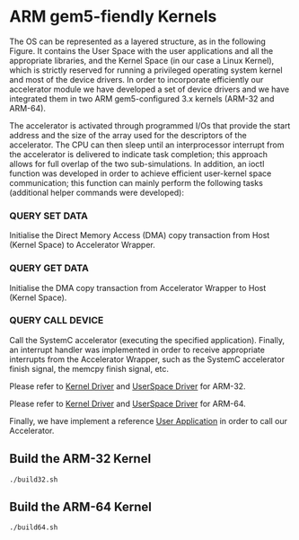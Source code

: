 # ARM gem5-fiendly Kernels
The OS can be represented as a layered structure, as in the following Figure. It contains the User Space with the user applications and all the appropriate libraries, and the Kernel Space (in our case a Linux Kernel), which is strictly reserved for running
a privileged operating system kernel and most of the device drivers. In order to incorporate efficiently our accelerator module we have developed a set of device drivers and we have integrated them in two ARM gem5-configured 3.x kernels (ARM-32 and ARM-64).

The accelerator is activated through programmed I/Os that provide the start address and the size of the array used for the descriptors of the accelerator. The CPU can then sleep until an interprocessor interrupt from the accelerator is delivered to indicate task completion; this approach allows for full overlap of the two sub-simulations. In addition, an ioctl function was developed in order to achieve efficient user-kernel space communication; this function can mainly perform the following tasks (additional helper commands were developed):

### QUERY SET DATA 
Initialise the Direct Memory Access (DMA) copy transaction from Host (Kernel Space) to Accelerator Wrapper. 

### QUERY GET DATA 
Initialise the DMA copy transaction from Accelerator Wrapper to Host (Kernel Space).

### QUERY CALL DEVICE 
Call the SystemC accelerator (executing the specified application). Finally, an interrupt handler was implemented in order to
receive appropriate interrupts from the Accelerator Wrapper, such as the SystemC accelerator finish signal, the memcpy finish signal, etc.

Please refer to [Kernel Driver](linux-arm32-gem5/kernel/SystemC_driver.c) and [UserSpace Driver](linux-arm32-gem5/kernel/AccelDriver.c) for ARM-32.

Please refer to [Kernel Driver](linux-arm64-gem5/kernel/SystemC_driver.c) and [UserSpace Driver](linux-arm64-gem5/kernel/AccelDriver.c) for ARM-64.

Finally, we have implement a reference [User Application](Application/TestApp.c) in order to call our Accelerator.

## Build the ARM-32 Kernel

```
./build32.sh
```

## Build the ARM-64 Kernel

```
./build64.sh
```
